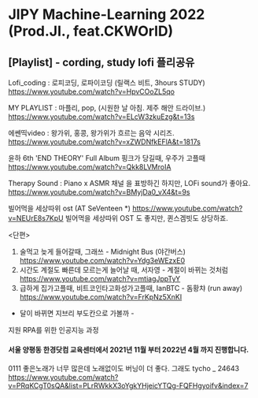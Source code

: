 # JIPY Machine-Learning 2022 (Prod.JI., feat.CKWOrlD)

## [Playlist] - cording, study lofi 플리공유

Lofi_coding : 로피코딩, 로파이코딩 (릴랙스 비트, 3hours STUDY)
https://www.youtube.com/watch?v=HpvCOoZL5qo 

MY PLAYLIST : 마플리, pop, (시원한 날 아침. 제주 해안 드라이브.)
https://www.youtube.com/watch?v=ELcW3zkuEzg&t=13s

에쎈띡video : 왕가위, 홍콩, 왕가위가 흐르는 음악 시리즈. 
https://www.youtube.com/watch?v=xZWDNfkEFlA&t=1817s

윤하 6th 'END THEORY' Full Album 
핑크가 당길때, 우주가 고플때
https://www.youtube.com/watch?v=Qkk8LVMroIA

Therapy Sound : Piano x ASMR 채널 을 표방하긴 하지만, LOFi sound가 좋아요.
https://www.youtube.com/watch?v=BMyjDa0_vX4&t=9s

빌어먹을 세상따위 ost (AT SeVenteen *)
https://www.youtube.com/watch?v=NEUrE8s7KpU
빌어먹을 세상따위 OST 도 좋지만, 퀸스겜빗도 상당하죠.

<단편>
1. 술먹고 늦게 들어갈때, 그래쓰 - Midnight Bus (야간버스)
https://www.youtube.com/watch?v=Ydg3eWEzxE0
2. 시간도 계절도 빠른데 모르는게 늘어날 때, 서자영 - 계절이 바뀌는 것처럼
https://www.youtube.com/watch?v=mtiagJppTyY
3. 급하게 집가고플때, 비트코인타고화성가고플때, IanBTC - 돔황챠 (run away)
https://www.youtube.com/watch?v=FrKpNz5XnKI

- 달이 바뀌면 지브리 부도칸으로 가볼까 -


지원 RPA를 위한 인공지능 과정

#### 서울 양평동 한경닷컴 교육센터에서 2021년 11월 부터 2022년 4월 까지 진행합니다.

0111 좋은노래가 너무 많은데 노래없이도 버닝이 더 좋다. 그래도 tycho _ 24643 
https://www.youtube.com/watch?v=PRqKCgT0sQA&list=PLrRWkkX3oYgkYHjeicYTQg-FQFHgyoifv&index=7

